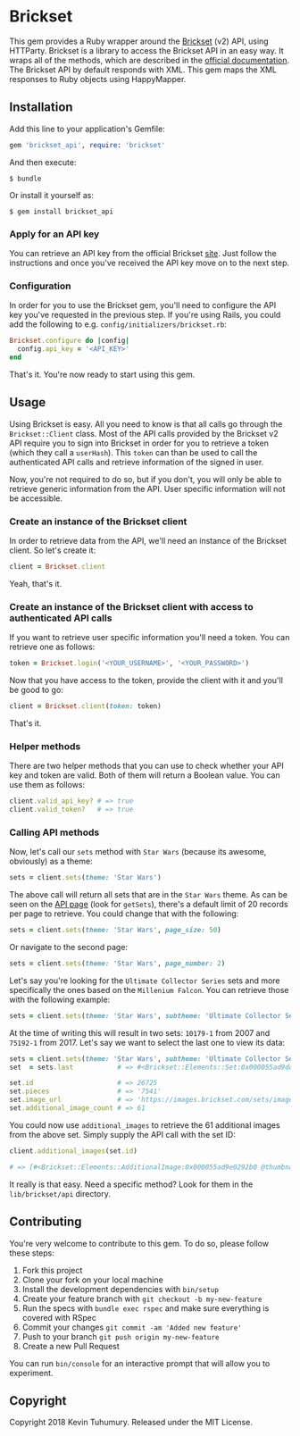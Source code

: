 # Brickset

This gem provides a Ruby wrapper around the [Brickset](https://brickset.com) (v2) API, using HTTParty. Brickset is a library to access the Brickset API in an easy way. It wraps all of the methods, which are described in the [official documentation](https://brickset.com/tools/webservices/v2). The Brickset API by default responds with XML. This gem maps the XML responses to Ruby objects using HappyMapper.

## Installation

Add this line to your application's Gemfile:

```ruby
gem 'brickset_api', require: 'brickset'
```

And then execute:

    $ bundle

Or install it yourself as:

    $ gem install brickset_api

### Apply for an API key

You can retrieve an API key from the official Brickset [site](https://brickset.com/tools/webservices/requestkey). Just follow the instructions and once you've received the API key move on to the next step.

### Configuration

In order for you to use the Brickset gem, you'll need to configure the API key you've requested in the previous step. If you're using Rails, you could add the following to e.g. `config/initializers/brickset.rb`:

```ruby
Brickset.configure do |config|
  config.api_key = '<API_KEY>'
end
```

That's it. You're now ready to start using this gem.

## Usage

Using Brickset is easy. All you need to know is that all calls go through the `Brickset::Client` class. Most of the API calls provided by the Brickset v2 API require you to sign into Brickset in order for you to retrieve a token (which they call a `userHash`). This `token` can than be used to call the authenticated API calls and retrieve information of the signed in user.

Now, you're not required to do so, but if you don't, you will only be able to retrieve generic information from the API. User specific information will not be accessible.

### Create an instance of the Brickset client

In order to retrieve data from the API, we'll need an instance of the Brickset client. So let's create it:

```ruby
client = Brickset.client
```

Yeah, that's it.

### Create an instance of the Brickset client with access to authenticated API calls

If you want to retrieve user specific information you'll need a token. You can retrieve one as follows:

```ruby
token = Brickset.login('<YOUR_USERNAME>', '<YOUR_PASSWORD>')
```

Now that you have access to the token, provide the client with it and you'll be good to go:

```ruby
client = Brickset.client(token: token)
```

That's it.

### Helper methods

There are two helper methods that you can use to check whether your API key and token are valid. Both of them will return a Boolean value. You can use them as follows:

```ruby
client.valid_api_key? # => true
client.valid_token?   # => true
```

### Calling API methods

Now, let's call our `sets` method with `Star Wars` (because its awesome, obviously) as a theme:

```ruby
sets = client.sets(theme: 'Star Wars')
```

The above call will return all sets that are in the `Star Wars` theme. As can be seen on the [API page](https://brickset.com/tools/webservices/v2) (look for `getSets`), there's a default limit of 20 records per page to retrieve. You could change that with the following:

```ruby
sets = client.sets(theme: 'Star Wars', page_size: 50)
```

Or navigate to the second page:

```ruby
sets = client.sets(theme: 'Star Wars', page_number: 2)
```

Let's say you're looking for the `Ultimate Collector Series` sets and more specifically the ones based on the `Millenium Falcon`. You can retrieve those with the following example:

```ruby
sets = client.sets(theme: 'Star Wars', subtheme: 'Ultimate Collector Series', query: 'Millenium Falcon')
```

At the time of writing this will result in two sets: `10179-1` from 2007 and `75192-1` from 2017. Let's say we want to select the last one to view its data:

```ruby
sets = client.sets(theme: 'Star Wars', subtheme: 'Ultimate Collector Series', query: 'Millenium Falcon')
set  = sets.last           # => #<Brickset::Elements::Set:0x000055ad9ddfdd60 @set_id=26725, @number="75192", @number_variant=1, @name="Millennium Falcon", @year="2017", @description=nil, @category="Normal", @theme="Star Wars", @theme_group="Licensed", @subtheme="Ultimate Collector Series", @pieces="7541", @minifigs="8", @image=true, @image_url="https://images.brickset.com/sets/images/75192-1.jpg", @image_filename="75192-1", @thumbnail_url="https://images.brickset.com/sets/thumbs/tn_75192-1_jpg.jpg", @thumbnail_url_large="https://images.brickset.com/sets/small/75192-1.jpg", @brickset_url="https://brickset.com/sets/75192-1", @owned_by_total=5194, @wanted_by_total=4551, @released=true, @rating=5.0, @user_rating=4, @review_count=3, @instructions_count=2, @additional_image_count=61, @last_updated=Thu, 14 Sep 2017, @age_minimum=16, @age_maximum=nil, @notes=nil, @tags=nil, @retail_price_uk="649.99", @retail_price_us="799.99", @retail_price_ca="899.99", @retail_price_eu="799.99", @date_added_to_shop="2018-01-10", @date_removed_from_shop="", @packaging_type="Box", @height=0.0, @width=0.0, @depth=0.0, @weight=0.0, @availability="LEGO exclusive", @ean="", @upc="", @acm_data_count=0, @owned=true, @wanted=true, @number_owned=1, @user_notes="">

set.id                     # => 26725
set.pieces                 # => '7541'
set.image_url              # => 'https://images.brickset.com/sets/images/75192-1.jpg'
set.additional_image_count # => 61
```

You could now use `additional_images` to retrieve the 61 additional images from the above set. Simply supply the API call with the set ID:

```ruby
client.additional_images(set.id)

# => [#<Brickset::Elements::AdditionalImage:0x000055ad9e0292b0 @thumbnail_url="https://images.brickset.com/sets/AdditionalImages/75192-1/tn_75192_1to1_jpg.jpg", @thumbnail_url_large=nil, @image_url="https://images.brickset.com/sets/AdditionalImages/75192-1/75192_1to1.jpg">, #<Brickset::Elements::AdditionalImage:0x000055ad9e027d98 @thumbnail_url="https://images.brickset.com/sets/AdditionalImages/75192-1/tn_75192_alt10_jpg.jpg", @thumbnail_url_large=nil, @image_url="https://images.brickset.com/sets/AdditionalImages/75192-1/75192_alt10.jpg">, ...]
```

It really is that easy. Need a specific method? Look for them in the `lib/brickset/api` directory.

## Contributing

You're very welcome to contribute to this gem. To do so, please follow these steps:

1. Fork this project
2. Clone your fork on your local machine
3. Install the development dependencies with `bin/setup`
4. Create your feature branch with `git checkout -b my-new-feature`
5. Run the specs with `bundle exec rspec` and make sure everything is covered with RSpec
6. Commit your changes `git commit -am 'Added new feature'`
7. Push to your branch `git push origin my-new-feature`
8. Create a new Pull Request

You can run `bin/console` for an interactive prompt that will allow you to experiment.

## Copyright

Copyright 2018 Kevin Tuhumury. Released under the MIT License.
